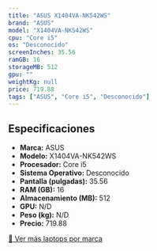 ```yaml
---
title: "ASUS X1404VA-NK542WS"
brand: "ASUS"
model: "X1404VA-NK542WS"
cpu: "Core i5"
os: "Desconocido"
screenInches: 35.56
ramGB: 16
storageMB: 512
gpu: ""
weightKg: null
price: 719.88
tags: ["ASUS", "Core i5", "Desconocido"]
---
```

## Especificaciones

- **Marca:** ASUS
- **Modelo:** X1404VA-NK542WS
- **Procesador:** Core i5
- **Sistema Operativo:** Desconocido
- **Pantalla (pulgadas):** 35.56
- **RAM (GB):** 16
- **Almacenamiento (MB):** 512
- **GPU:** N/D
- **Peso (kg):** N/D
- **Precio:** 719.88

[:rocket: Ver más laptops por marca](/brand/asus)
